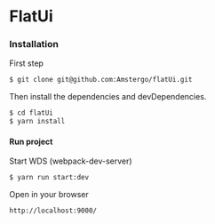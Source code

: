 # FlatUi

### Installation

First step

```sh
$ git clone git@github.com:Amstergo/flatUi.git
```

Then install the dependencies and devDependencies.

```sh
$ cd flatUi
$ yarn install
```

#### Run project

Start WDS (webpack-dev-server)

```sh
$ yarn run start:dev
```

Open in your browser

```sh
http://localhost:9000/
```
